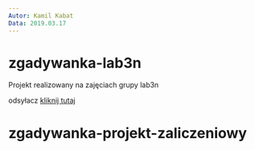 ```yaml
---
Autor: Kamil Kabat
Data: 2019.03.17
---
```


# zgadywanka-lab3n
Projekt realizowany na zajęciach grupy lab3n

odsyłacz [kliknij tutaj](http://e.wsei.edu.pl)



# zgadywanka-projekt-zaliczeniowy
